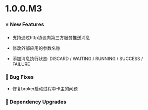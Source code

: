 # 1.0.0.M3

### ⭐ New Features

- 支持通过http协议向第三方服务推送消息

- 修改外部应用的参数名称

- 添加消息执行状态: DISCARD / WAITING / RUNNING / SUCCESS / FAILURE

### 🐞 Bug Fixes

- 修复broker启动过程中卡主的问题

### 🔨 Dependency Upgrades

